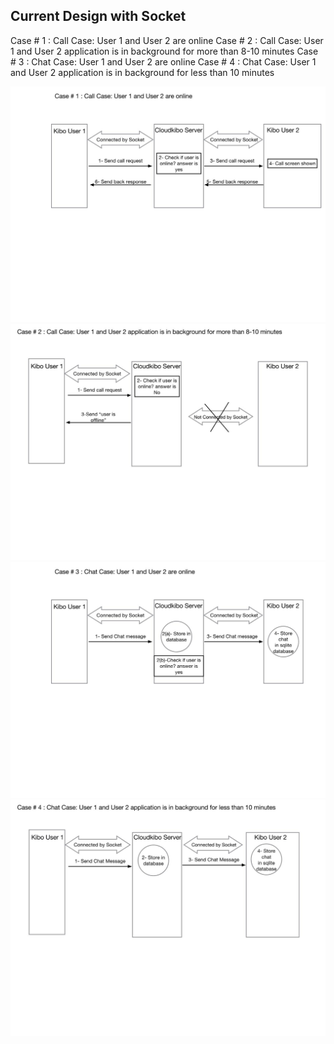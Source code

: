 



## Current Design with Socket ##

Case # 1 : Call Case: User 1 and User 2 are online
Case # 2 : Call Case: User 1 and User 2 application is in background for more than 8-10 minutes
Case # 3 : Chat Case: User 1 and User 2 are online
Case # 4 : Chat Case: User 1 and User 2 application is in background for less than 10 minutes 


![Socket Design diagram](images/socketDesign1.jpg)
![Socket Design diagram](images/socketDesign2.jpg)
![Socket Design diagram](images/socketDesign3.jpg)
![Socket Design diagram](images/socketDesign4.jpg)